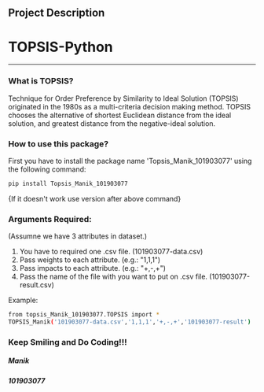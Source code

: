 ## Project Description

# TOPSIS-Python

-------------

### What is TOPSIS?
Technique for Order Preference by Similarity to Ideal Solution (TOPSIS) originated in the 1980s as a multi-criteria decision making method. TOPSIS chooses the alternative of shortest Euclidean distance from the ideal solution, and greatest distance from the negative-ideal solution.

### How to use this package?
First you have to install the package name 'Topsis_Manik_101903077' using the following command:
```bash
pip install Topsis_Manik_101903077
```
{If it doesn't work use version after above command}

### Arguments Required:
(Assumne we have 3 attributes in dataset.)
1. You have to required one .csv file. (101903077-data.csv)
2. Pass weights to each attribute. (e.g.: "1,1,1")
3. Pass impacts to each attribute. (e.g.: "+,-,+")
4. Pass the name of the file with you want to put on .csv file. (101903077-result.csv)

Example:
```bash
from topsis_Manik_101903077.TOPSIS import *
TOPSIS_Manik('101903077-data.csv','1,1,1','+,-,+','101903077-result')
```


### Keep Smiling and Do Coding!!!
##### Manik
##### 101903077
